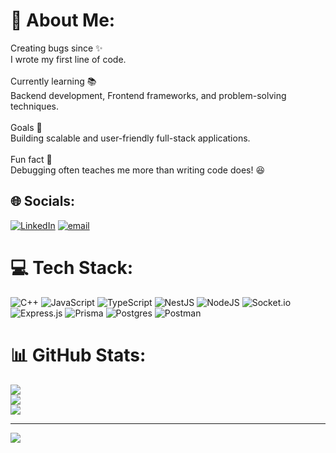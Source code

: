 # 💫 About Me:
Creating bugs since ✨<br>I wrote my first line of code.<br><br>Currently learning 📚<br>Backend development, Frontend frameworks, and problem-solving techniques.<br><br>Goals 🎯<br>Building scalable and user-friendly full-stack applications.<br><br>Fun fact 🎲<br>Debugging often teaches me more than writing code does! 😆


## 🌐 Socials:
[![LinkedIn](https://img.shields.io/badge/LinkedIn-%230077B5.svg?logo=linkedin&logoColor=white)](https://linkedin.com/in/https://www.linkedin.com/in/abdelrhman-ayman-28119832b/) [![email](https://img.shields.io/badge/Email-D14836?logo=gmail&logoColor=white)](mailto:abdelrhman.ayman9876@gmail.com) 

# 💻 Tech Stack:
![C++](https://img.shields.io/badge/c++-%2300599C.svg?style=for-the-badge&logo=c%2B%2B&logoColor=white) ![JavaScript](https://img.shields.io/badge/javascript-%23323330.svg?style=for-the-badge&logo=javascript&logoColor=%23F7DF1E) ![TypeScript](https://img.shields.io/badge/typescript-%23007ACC.svg?style=for-the-badge&logo=typescript&logoColor=white) ![NestJS](https://img.shields.io/badge/nestjs-%23E0234E.svg?style=for-the-badge&logo=nestjs&logoColor=white) ![NodeJS](https://img.shields.io/badge/node.js-6DA55F?style=for-the-badge&logo=node.js&logoColor=white) ![Socket.io](https://img.shields.io/badge/Socket.io-black?style=for-the-badge&logo=socket.io&badgeColor=010101) ![Express.js](https://img.shields.io/badge/express.js-%23404d59.svg?style=for-the-badge&logo=express&logoColor=%2361DAFB) ![Prisma](https://img.shields.io/badge/Prisma-3982CE?style=for-the-badge&logo=Prisma&logoColor=white) ![Postgres](https://img.shields.io/badge/postgres-%23316192.svg?style=for-the-badge&logo=postgresql&logoColor=white) ![Postman](https://img.shields.io/badge/Postman-FF6C37?style=for-the-badge&logo=postman&logoColor=white)
# 📊 GitHub Stats:
![](https://github-readme-stats.vercel.app/api?username=Abdelrhman612&theme=dark&hide_border=false&include_all_commits=false&count_private=false)<br/>
![](https://nirzak-streak-stats.vercel.app/?user=Abdelrhman612&theme=dark&hide_border=false)<br/>
![](https://github-readme-stats.vercel.app/api/top-langs/?username=Abdelrhman612&theme=dark&hide_border=false&include_all_commits=false&count_private=false&layout=compact)

---
[![](https://visitcount.itsvg.in/api?id=Abdelrhman612&icon=0&color=0)](https://visitcount.itsvg.in)

<!-- Proudly created with GPRM ( https://gprm.itsvg.in ) -->
